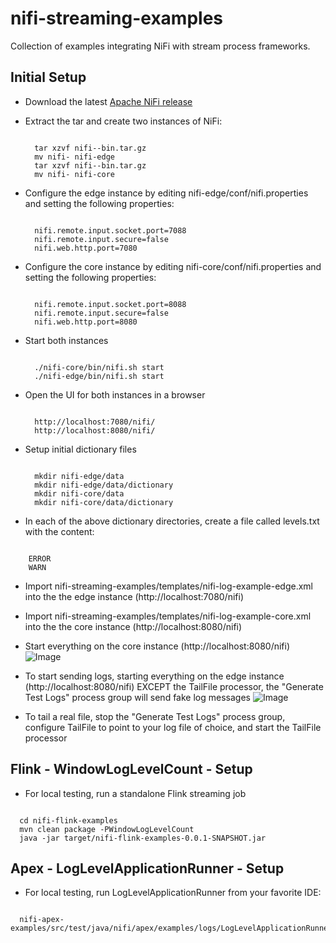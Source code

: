 # nifi-streaming-examples
Collection of examples integrating NiFi with stream process frameworks.

## Initial Setup

* Download the latest [Apache NiFi release](https://nifi.apache.org/download.html)

* Extract the tar and create two instances of NiFi:
  <pre><code>  
    tar xzvf nifi-<version>-bin.tar.gz
    mv nifi-<version> nifi-edge
    tar xzvf nifi-<version>-bin.tar.gz
    mv nifi-<version> nifi-core
  </code></pre>
* Configure the edge instance by editing nifi-edge/conf/nifi.properties and setting the following properties:
  <pre><code>  
    nifi.remote.input.socket.port=7088
    nifi.remote.input.secure=false
    nifi.web.http.port=7080
  </code></pre>
* Configure the core instance by editing nifi-core/conf/nifi.properties and setting the following properties:
  <pre><code> 
    nifi.remote.input.socket.port=8088
    nifi.remote.input.secure=false
    nifi.web.http.port=8080
  </code></pre> 
* Start both instances
  <pre><code> 
    ./nifi-core/bin/nifi.sh start
    ./nifi-edge/bin/nifi.sh start
  </code></pre>
* Open the UI for both instances in a browser
  <pre><code> 
    http://localhost:7080/nifi/
    http://localhost:8080/nifi/
  </code></pre>
* Setup initial dictionary files
  <pre><code>
    mkdir nifi-edge/data
    mkdir nifi-edge/data/dictionary
    mkdir nifi-core/data
    mkdir nifi-core/data/dictionary
  </code></pre>
* In each of the above dictionary directories, create a file called levels.txt with the content:
<pre><code>
    ERROR
    WARN
</code></pre>

* Import nifi-streaming-examples/templates/nifi-log-example-edge.xml into the the edge instance (http://localhost:7080/nifi)

* Import nifi-streaming-examples/templates/nifi-log-example-core.xml into the the core instance (http://localhost:8080/nifi)

* Start everything on the core instance (http://localhost:8080/nifi)
![Image](https://github.com/bbende/nifi-streaming-examples/blob/master/nifi-flink-examples/screens/nifi-flink-core.png?raw=true)

* To start sending logs, starting everything on the edge instance (http://localhost:8080/nifi) EXCEPT the TailFile processor, the "Generate Test Logs" process group will send fake log messages
![Image](https://github.com/bbende/nifi-streaming-examples/blob/master/nifi-flink-examples/screens/nifi-flink-edge.png?raw=true)

* To tail a real file, stop the "Generate Test Logs" process group, configure TailFile to point to your log file of choice, and start the TailFile processor

## Flink - WindowLogLevelCount - Setup
* For local testing, run a standalone Flink streaming job
<pre><code>
  cd nifi-flink-examples
  mvn clean package -PWindowLogLevelCount
  java -jar target/nifi-flink-examples-0.0.1-SNAPSHOT.jar
</code></pre>

## Apex - LogLevelApplicationRunner - Setup

* For local testing, run LogLevelApplicationRunner from your favorite IDE:
<pre><code>
  nifi-apex-examples/src/test/java/nifi/apex/examples/logs/LogLevelApplicationRunner.java
</code></pre>